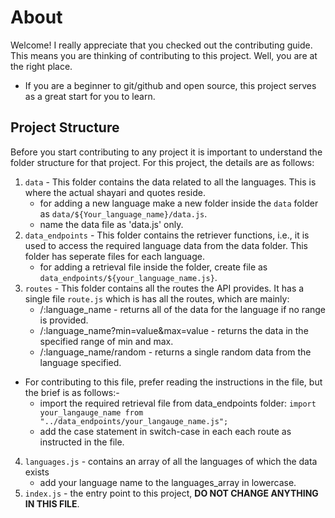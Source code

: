 # About
 Welcome! I really appreciate that you checked out the contributing guide. This means you are thinking of contributing to this project. Well, you are at the right place.
 - If you are a beginner to git/github and open source, this project serves as a great start for you to learn.

## Project Structure
 Before you start contributing to any project it is important to understand the folder structure for that project.
 For this project, the details are as follows:

 1) `data` - This folder contains the data related to all the languages. This is where the actual shayari and quotes reside.
     - for adding a new language make a new folder inside the `data` folder as `data/${Your_language_name}/data.js`.
     - name the data file as 'data.js' only.
 2) `data_endpoints` - This folder contains the retriever functions, i.e., it is used to access the required language data from the data folder. This folder has seperate files for each language.
     - for adding a retrieval file inside the folder, create file as `data_endpoints/${your_language_name.js}`.
 3) `routes` - This folder contains all the routes the API provides. It has a single file `route.js` which is has all the routes, which are mainly:
     - /:language_name - returns all of the data for the language if no range is provided.
     - /:language_name?min=value&max=value - returns the data in the specified range of min and max.
     - /:language_name/random - returns a single random data from the language specified.
  - For contributing to this file, prefer reading the instructions in the file, but the brief is as follows:-
    - import the required retrieval file from data_endpoints folder: `import your_langauge_name from "../data_endpoints/your_langauge_name.js";`
    - add the case statement in switch-case in each each route as instructed in the file.
 4) `languages.js` - contains an array of all the languages of which the data exists
     - add your language name to the languages_array in lowercase. 
 5) `index.js` - the entry point to this project, **DO NOT CHANGE ANYTHING IN THIS FILE**.